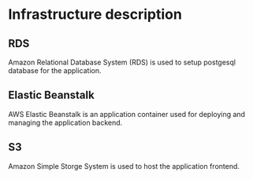 # Infrastructure description

## RDS
Amazon Relational Database System (RDS) is used to setup postgesql database for the application.

## Elastic Beanstalk
AWS Elastic Beanstalk is an application container used for deploying and managing the application backend.

## S3
Amazon Simple Storge System is used to host the application frontend.